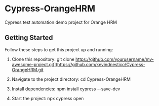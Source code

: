 # Cypress-OrangeHRM
Cypress test automation demo project for Orange HRM

## Getting Started

Follow these steps to get this project up and running:

1. Clone this repository:
git clone https://github.com/yourusername/my-awesome-project.git](https://github.com/kevindnestico/Cypress-OrangeHRM.git

2. Navigate to the project directory:
cd Cypress-OrangeHRM

3. Install dependencies:
npm install cypress --save-dev

5. Start the project:
npx cypress open    
